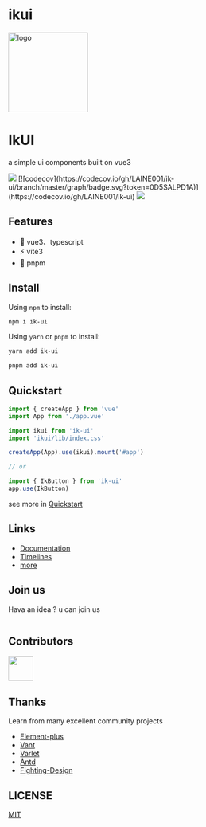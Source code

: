 # ikui

<p>
  <img alt="logo" src="https://laine001.github.io/ik-ui/logo3.jpg" width="160" height="160" />
</p>

<h1>
  IkUI
</h1>

<p>
  a simple ui components built on vue3
</p>

<p>
  <img src="https://github.com/LAINE001/ik-ui/actions/workflows/pages.yml/badge.svg?branch=master" />
  [![codecov](https://codecov.io/gh/LAINE001/ik-ui/branch/master/graph/badge.svg?token=0D5SALPD1A)](https://codecov.io/gh/LAINE001/ik-ui)
  <a href="https://www.npmjs.com/package/ikuiv"><img src="https://badgen.net/npm/v/ikuiv" /></a>
</p>

## Features

- 🏀 vue3、typescript
- ⚡ vite3
- 🌈 pnpm

## Install

Using `npm` to install:

```bash
npm i ik-ui
```

Using `yarn` or `pnpm` to install:

```bash
yarn add ik-ui

pnpm add ik-ui
```

## Quickstart

```js
import { createApp } from 'vue'
import App from './app.vue'

import ikui from 'ik-ui'
import 'ikui/lib/index.css'

createApp(App).use(ikui).mount('#app')

// or

import { IkButton } from 'ik-ui'
app.use(IkButton)
```

see more in [Quickstart](https://laine001.github.io/ik-ui)

## Links

- [Documentation](https://laine001.github.io/ik-ui)
- [Timelines](https://laine001.github.io/ik-ui)
- [more](https://laine001.github.io/ik-ui)

## Join us

Hava an idea ? u can join us

<p>
  <img src="" />
</p>

## Contributors

<a href="https://github.com/LAINE001/ik-ui/graphs/contributors">
  <img src="https://contrib.rocks/image?repo=laine001/ik-ui" width="50" />
</a>

## Thanks

Learn from many excellent community projects

- [Element-plus](https://github.com/element-plus/element-plus)
- [Vant](https://github.com/youzan/vant)
- [Varlet](https://github.com/varletjs/varlet)
- [Antd](https://ant.design/index-cn)
- [Fighting-Design](https://github.com/LAINE001/fighting-design)

## LICENSE

[MIT](https://github.com/LAINE001/ik-ui/blob/master/LICENSE)
